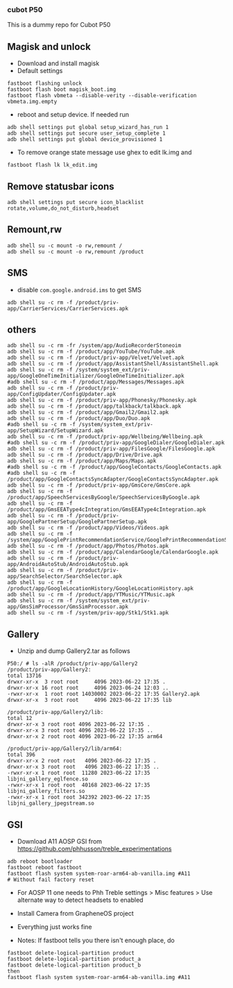 ### cubot P50

This is a  dummy repo for Cubot P50

## Magisk and unlock

- Download and install magisk
- Default settings

```
fastboot flashing unlock
fastboot flash boot magisk_boot.img
fastboot flash vbmeta --disable-verity --disable-verification vbmeta.img.empty
```

- reboot and setup device. If needed run

```
adb shell settings put global setup_wizard_has_run 1
adb shell settings put secure user_setup_complete 1
adb shell settings put global device_provisioned 1
```

- To remove orange state message use ghex to edit lk.img and

```
fastboot flash lk lk_edit.img
```

## Remove statusbar icons

```
adb shell settings put secure icon_blacklist rotate,volume,do_not_disturb,headset
```

## Remount,rw

```
adb shell su -c mount -o rw,remount /
adb shell su -c mount -o rw,remount /product
```

## SMS
- disable `com.google.android.ims` to get SMS

```
adb shell su -c rm -f /product/priv-app/CarrierServices/CarrierServices.apk
```

## others

```
adb shell su -c rm -fr /system/app/AudioRecorderStoneoim
adb shell su -c rm -f /product/app/YouTube/YouTube.apk
adb shell su -c rm -f /product/priv-app/Velvet/Velvet.apk
adb shell su -c rm -f /product/app/AssistantShell/AssistantShell.apk
adb shell su -c rm -f /system/system_ext/priv-app/GoogleOneTimeInitializer/GoogleOneTimeInitializer.apk
#adb shell su -c rm -f /product/app/Messages/Messages.apk
adb shell su -c rm -f /product/priv-app/ConfigUpdater/ConfigUpdater.apk
adb shell su -c rm -f /product/priv-app/Phonesky/Phonesky.apk
adb shell su -c rm -f /product/app/talkback/talkback.apk
adb shell su -c rm -f /product/app/Gmail2/Gmail2.apk
adb shell su -c rm -f /product/app/Duo/Duo.apk
#adb shell su -c rm -f /system/system_ext/priv-app/SetupWizard/SetupWizard.apk
adb shell su -c rm -f /product/priv-app/Wellbeing/Wellbeing.apk
#adb shell su -c rm -f /product/priv-app/GoogleDialer/GoogleDialer.apk
adb shell su -c rm -f /product/priv-app/FilesGoogle/FilesGoogle.apk
adb shell su -c rm -f /product/app/Drive/Drive.apk
adb shell su -c rm -f /product/app/Maps/Maps.apk
#adb shell su -c rm -f /product/app/GoogleContacts/GoogleContacts.apk
#adb shell su -c rm -f /product/app/GoogleContactsSyncAdapter/GoogleContactsSyncAdapter.apk
adb shell su -c rm -f /product/priv-app/GmsCore/GmsCore.apk
adb shell su -c rm -f /product/app/SpeechServicesByGoogle/SpeechServicesByGoogle.apk
adb shell su -c rm -f /product/app/GmsEEAType4cIntegration/GmsEEAType4cIntegration.apk
adb shell su -c rm -f /product/priv-app/GooglePartnerSetup/GooglePartnerSetup.apk
adb shell su -c rm -f /product/app/Videos/Videos.apk
adb shell su -c rm -f /system/app/GooglePrintRecommendationService/GooglePrintRecommendationService.apk
adb shell su -c rm -f /product/app/Photos/Photos.apk
adb shell su -c rm -f /product/app/CalendarGoogle/CalendarGoogle.apk
adb shell su -c rm -f /product/priv-app/AndroidAutoStub/AndroidAutoStub.apk
adb shell su -c rm -f /product/priv-app/SearchSelector/SearchSelector.apk
adb shell su -c rm -f /product/app/GoogleLocationHistory/GoogleLocationHistory.apk
adb shell su -c rm -f /product/app/YTMusic/YTMusic.apk
adb shell su -c rm -f /system/system_ext/priv-app/GmsSimProcessor/GmsSimProcessor.apk
adb shell su -c rm -f /system/priv-app/Stk1/Stk1.apk
```

## Gallery

- Unzip and dump Gallery2.tar as follows

```
P50:/ # ls -alR /product/priv-app/Gallery2                                                                                                       
/product/priv-app/Gallery2:
total 13716
drwxr-xr-x  3 root root     4096 2023-06-22 17:35 .
drwxr-xr-x 16 root root     4096 2023-06-24 12:03 ..
-rwxr-xr-x  1 root root 14030002 2023-06-22 17:35 Gallery2.apk
drwxr-xr-x  3 root root     4096 2023-06-22 17:35 lib

/product/priv-app/Gallery2/lib:
total 12
drwxr-xr-x 3 root root 4096 2023-06-22 17:35 .
drwxr-xr-x 3 root root 4096 2023-06-22 17:35 ..
drwxr-xr-x 2 root root 4096 2023-06-22 17:35 arm64

/product/priv-app/Gallery2/lib/arm64:
total 396
drwxr-xr-x 2 root root   4096 2023-06-22 17:35 .
drwxr-xr-x 3 root root   4096 2023-06-22 17:35 ..
-rwxr-xr-x 1 root root  11280 2023-06-22 17:35 libjni_gallery_eglfence.so
-rwxr-xr-x 1 root root  40168 2023-06-22 17:35 libjni_gallery_filters.so
-rwxr-xr-x 1 root root 342392 2023-06-22 17:35 libjni_gallery_jpegstream.so
```


## GSI

- Download A11 AOSP GSI from https://github.com/phhusson/treble_experimentations
  
```
adb reboot bootloader
fastboot reboot fastboot
fastboot flash system system-roar-arm64-ab-vanilla.img #A11
# Without fail factory reset
```
- For AOSP 11 one needs to Phh Treble settings > Misc features > Use alternate way to detect headsets to enabled
- Install Camera from GrapheneOS project
- Everything just works fine

- Notes: If fastboot tells you there isn't enough place, do

```
fastboot delete-logical-partition product
fastboot delete-logical-partition product_a
fastboot delete-logical-partition product_b
then
fastboot flash system system-roar-arm64-ab-vanilla.img #A11
```
